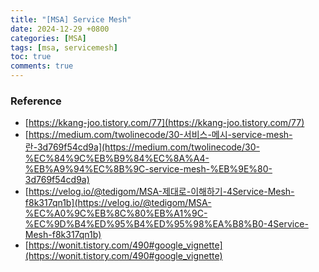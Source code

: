 ```yaml
---
title: "[MSA] Service Mesh"
date: 2024-12-29 +0800
categories: [MSA]
tags: [msa, servicemesh]
toc: true
comments: true
---
```



### Reference
- [https://kkang-joo.tistory.com/77](https://kkang-joo.tistory.com/77)
- [https://medium.com/twolinecode/30-서비스-메시-service-mesh-란-3d769f54cd9a](https://medium.com/twolinecode/30-%EC%84%9C%EB%B9%84%EC%8A%A4-%EB%A9%94%EC%8B%9C-service-mesh-%EB%9E%80-3d769f54cd9a)
- [https://velog.io/@tedigom/MSA-제대로-이해하기-4Service-Mesh-f8k317qn1b](https://velog.io/@tedigom/MSA-%EC%A0%9C%EB%8C%80%EB%A1%9C-%EC%9D%B4%ED%95%B4%ED%95%98%EA%B8%B0-4Service-Mesh-f8k317qn1b)
- [https://wonit.tistory.com/490#google_vignette](https://wonit.tistory.com/490#google_vignette)